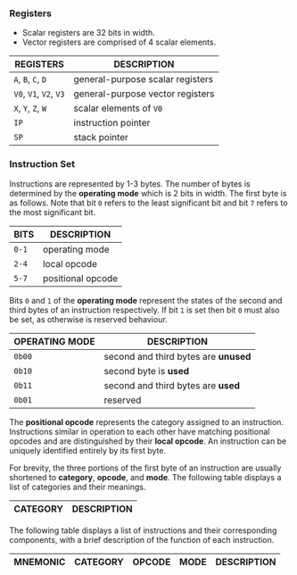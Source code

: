 ### Registers

* Scalar registers are 32 bits in width.
* Vector registers are comprised of 4 scalar elements.

| REGISTERS              | DESCRIPTION                      |
| ---------------------- | -------------------------------- |
| `A`, `B`, `C`, `D`     | general-purpose scalar registers |
| `V0`, `V1`, `V2`, `V3` | general-purpose vector registers |
| `X`, `Y`, `Z`, `W`     | scalar elements of `V0`          |
| `IP`                   | instruction pointer              |
| `SP`                   | stack pointer                    |

### Instruction Set

Instructions are represented by 1-3 bytes. The number of bytes is determined by the **operating mode** which is 2 bits in width. The first byte is as follows. Note that bit `0` refers to the least significant bit and bit `7` refers to the most significant bit.

| BITS  | DESCRIPTION       |
| ----- | ----------------- |
| `0-1` | operating mode    |
| `2-4` | local opcode      |
| `5-7` | positional opcode |

Bits `0` and `1` of the **operating mode** represent the states of the second and third bytes of an instruction respectively. If bit `1` is set then bit `0` must also be set, as otherwise is reserved behaviour.

| OPERATING MODE | DESCRIPTION                           |
| -------------- | ------------------------------------- |
| `0b00`         | second and third bytes are **unused** |
| `0b10`         | second byte is **used**               |
| `0b11`         | second and third bytes are **used**   |
| `0b01`         | reserved                              |

The **positional opcode** represents the category assigned to an instruction. Instructions similar in operation to each other have matching positional opcodes and are distinguished by their **local opcode**. An instruction can be uniquely identified entirely by its first byte.

For brevity, the three portions of the first byte of an instruction are usually shortened to **category**, **opcode**, and **mode**. The following table displays a list of categories and their meanings.

| CATEGORY | DESCRIPTION |
| -------- | ----------- |

The following table displays a list of instructions and their corresponding components, with a brief description of the function of each instruction.

| MNEMONIC | CATEGORY | OPCODE | MODE | DESCRIPTION |
| -------- | -------- | ------ | ---- | ----------- |
